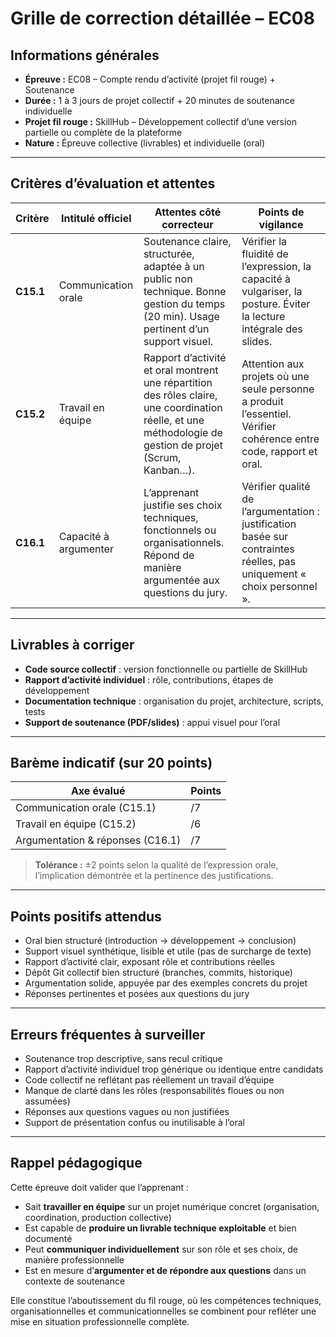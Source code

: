 # Grille de correction détaillée – EC08

## Informations générales

- **Épreuve :** EC08 – Compte rendu d’activité (projet fil rouge) + Soutenance
- **Durée :** 1 à 3 jours de projet collectif + 20 minutes de soutenance individuelle
- **Projet fil rouge :** SkillHub – Développement collectif d’une version partielle ou complète de la plateforme
- **Nature :** Épreuve collective (livrables) et individuelle (oral)

---

## Critères d’évaluation et attentes

| Critère   | Intitulé officiel     | Attentes côté correcteur                                                                                                                                  | Points de vigilance                                                                                                    |
|-----------|-----------------------|-----------------------------------------------------------------------------------------------------------------------------------------------------------|------------------------------------------------------------------------------------------------------------------------|
| **C15.1** | Communication orale   | Soutenance claire, structurée, adaptée à un public non technique. Bonne gestion du temps (20 min). Usage pertinent d’un support visuel.                   | Vérifier la fluidité de l’expression, la capacité à vulgariser, la posture. Éviter la lecture intégrale des slides.    |
| **C15.2** | Travail en équipe     | Rapport d’activité et oral montrent une répartition des rôles claire, une coordination réelle, et une méthodologie de gestion de projet (Scrum, Kanban…). | Attention aux projets où une seule personne a produit l’essentiel. Vérifier cohérence entre code, rapport et oral.     |
| **C16.1** | Capacité à argumenter | L’apprenant justifie ses choix techniques, fonctionnels ou organisationnels. Répond de manière argumentée aux questions du jury.                          | Vérifier qualité de l’argumentation : justification basée sur contraintes réelles, pas uniquement « choix personnel ». |

---

## Livrables à corriger

- **Code source collectif** : version fonctionnelle ou partielle de SkillHub
- **Rapport d’activité individuel** : rôle, contributions, étapes de développement
- **Documentation technique** : organisation du projet, architecture, scripts, tests
- **Support de soutenance (PDF/slides)** : appui visuel pour l’oral

---

## Barème indicatif (sur 20 points)

| Axe évalué                       | Points |
|----------------------------------|--------|
| Communication orale (C15.1)      | /7     |
| Travail en équipe (C15.2)        | /6     |
| Argumentation & réponses (C16.1) | /7     |

> **Tolérance :** ±2 points selon la qualité de l’expression orale, l’implication démontrée et la pertinence des
> justifications.

---

## Points positifs attendus

- Oral bien structuré (introduction → développement → conclusion)
- Support visuel synthétique, lisible et utile (pas de surcharge de texte)
- Rapport d’activité clair, exposant rôle et contributions réelles
- Dépôt Git collectif bien structuré (branches, commits, historique)
- Argumentation solide, appuyée par des exemples concrets du projet
- Réponses pertinentes et posées aux questions du jury

---

## Erreurs fréquentes à surveiller

- Soutenance trop descriptive, sans recul critique
- Rapport d’activité individuel trop générique ou identique entre candidats
- Code collectif ne reflétant pas réellement un travail d’équipe
- Manque de clarté dans les rôles (responsabilités floues ou non assumées)
- Réponses aux questions vagues ou non justifiées
- Support de présentation confus ou inutilisable à l’oral

---

## Rappel pédagogique

Cette épreuve doit valider que l’apprenant :

- Sait **travailler en équipe** sur un projet numérique concret (organisation, coordination, production collective)
- Est capable de **produire un livrable technique exploitable** et bien documenté
- Peut **communiquer individuellement** sur son rôle et ses choix, de manière professionnelle
- Est en mesure d’**argumenter et de répondre aux questions** dans un contexte de soutenance

Elle constitue l’aboutissement du fil rouge, où les compétences techniques, organisationnelles et communicationnelles se
combinent pour refléter une mise en situation professionnelle complète.
